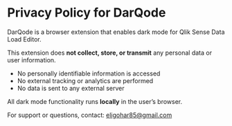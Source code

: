 # Privacy Policy for DarQode

DarQode is a browser extension that enables dark mode for Qlik Sense Data Load Editor.

This extension does **not collect, store, or transmit** any personal data or user information.

- No personally identifiable information is accessed
- No external tracking or analytics are performed
- No data is sent to any external server

All dark mode functionality runs **locally** in the user’s browser.

For support or questions, contact: [eligohar85@gmail.com](mailto:eligohar85@gmail.com)
